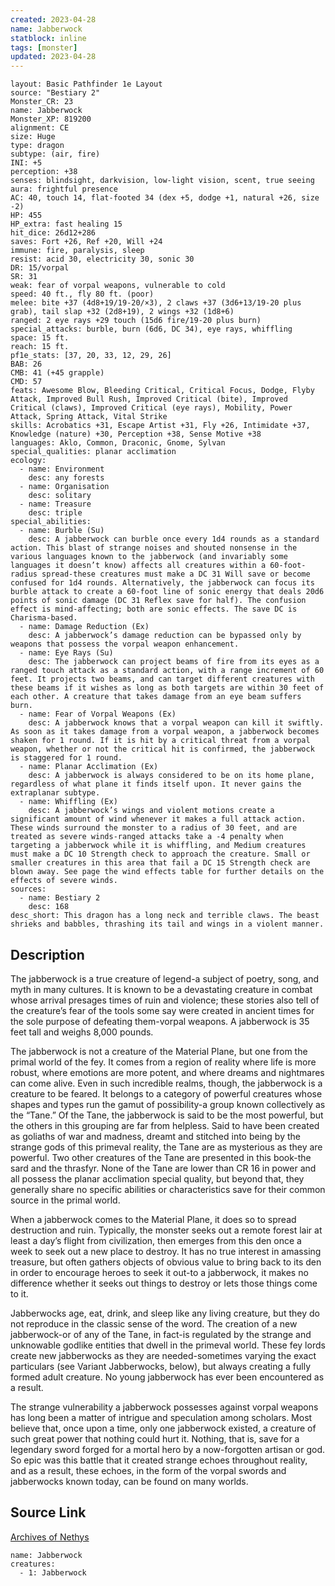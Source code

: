 ```yaml
---
created: 2023-04-28
name: Jabberwock
statblock: inline
tags: [monster]
updated: 2023-04-28
---
```

```statblock
layout: Basic Pathfinder 1e Layout
source: "Bestiary 2"
Monster_CR: 23
name: Jabberwock
Monster_XP: 819200
alignment: CE
size: Huge
type: dragon
subtype: (air, fire)
INI: +5
perception: +38
senses: blindsight, darkvision, low-light vision, scent, true seeing
aura: frightful presence
AC: 40, touch 14, flat-footed 34 (dex +5, dodge +1, natural +26, size -2)
HP: 455
HP_extra: fast healing 15
hit_dice: 26d12+286
saves: Fort +26, Ref +20, Will +24
immune: fire, paralysis, sleep
resist: acid 30, electricity 30, sonic 30
DR: 15/vorpal
SR: 31
weak: fear of vorpal weapons, vulnerable to cold
speed: 40 ft., fly 80 ft. (poor)
melee: bite +37 (4d8+19/19-20/×3), 2 claws +37 (3d6+13/19-20 plus grab), tail slap +32 (2d8+19), 2 wings +32 (1d8+6)
ranged: 2 eye rays +29 touch (15d6 fire/19-20 plus burn)
special_attacks: burble, burn (6d6, DC 34), eye rays, whiffling
space: 15 ft.
reach: 15 ft.
pf1e_stats: [37, 20, 33, 12, 29, 26]
BAB: 26
CMB: 41 (+45 grapple)
CMD: 57
feats: Awesome Blow, Bleeding Critical, Critical Focus, Dodge, Flyby Attack, Improved Bull Rush, Improved Critical (bite), Improved Critical (claws), Improved Critical (eye rays), Mobility, Power Attack, Spring Attack, Vital Strike
skills: Acrobatics +31, Escape Artist +31, Fly +26, Intimidate +37, Knowledge (nature) +30, Perception +38, Sense Motive +38
languages: Aklo, Common, Draconic, Gnome, Sylvan
special_qualities: planar acclimation
ecology:
  - name: Environment
    desc: any forests
  - name: Organisation
    desc: solitary
  - name: Treasure
    desc: triple
special_abilities:
  - name: Burble (Su)
    desc: A jabberwock can burble once every 1d4 rounds as a standard action. This blast of strange noises and shouted nonsense in the various languages known to the jabberwock (and invariably some languages it doesn’t know) affects all creatures within a 60-foot-radius spread-these creatures must make a DC 31 Will save or become confused for 1d4 rounds. Alternatively, the jabberwock can focus its burble attack to create a 60-foot line of sonic energy that deals 20d6 points of sonic damage (DC 31 Reflex save for half). The confusion effect is mind-affecting; both are sonic effects. The save DC is Charisma-based.
  - name: Damage Reduction (Ex)
    desc: A jabberwock’s damage reduction can be bypassed only by weapons that possess the vorpal weapon enhancement.
  - name: Eye Rays (Su)
    desc: The jabberwock can project beams of fire from its eyes as a ranged touch attack as a standard action, with a range increment of 60 feet. It projects two beams, and can target different creatures with these beams if it wishes as long as both targets are within 30 feet of each other. A creature that takes damage from an eye beam suffers burn.
  - name: Fear of Vorpal Weapons (Ex)
    desc: A jabberwock knows that a vorpal weapon can kill it swiftly. As soon as it takes damage from a vorpal weapon, a jabberwock becomes shaken for 1 round. If it is hit by a critical threat from a vorpal weapon, whether or not the critical hit is confirmed, the jabberwock is staggered for 1 round.
  - name: Planar Acclimation (Ex)
    desc: A jabberwock is always considered to be on its home plane, regardless of what plane it finds itself upon. It never gains the extraplanar subtype.
  - name: Whiffling (Ex)
    desc: A jabberwock’s wings and violent motions create a significant amount of wind whenever it makes a full attack action. These winds surround the monster to a radius of 30 feet, and are treated as severe winds-ranged attacks take a -4 penalty when targeting a jabberwock while it is whiffling, and Medium creatures must make a DC 10 Strength check to approach the creature. Small or smaller creatures in this area that fail a DC 15 Strength check are blown away. See page the wind effects table for further details on the effects of severe winds.
sources:
  - name: Bestiary 2
    desc: 168
desc_short: This dragon has a long neck and terrible claws. The beast shrieks and babbles, thrashing its tail and wings in a violent manner.
```
## Description
The jabberwock is a true creature of legend-a subject of poetry, song, and myth in many cultures. It is known to be a devastating creature in combat whose arrival presages times of ruin and violence; these stories also tell of the creature’s fear of the tools some say were created in ancient times for the sole purpose of defeating them-vorpal weapons. A jabberwock is 35 feet tall and weighs 8,000 pounds.

The jabberwock is not a creature of the Material Plane, but one from the primal world of the fey. It comes from a region of reality where life is more robust, where emotions are more potent, and where dreams and nightmares can come alive. Even in such incredible realms, though, the jabberwock is a creature to be feared. It belongs to a category of powerful creatures whose shapes and types run the gamut of possibility-a group known collectively as the “Tane.” Of the Tane, the jabberwock is said to be the most powerful, but the others in this grouping are far from helpless. Said to have been created as goliaths of war and madness, dreamt and stitched into being by the strange gods of this primeval reality, the Tane are as mysterious as they are powerful. Two other creatures of the Tane are presented in this book-the sard and the thrasfyr. None of the Tane are lower than CR 16 in power and all possess the planar acclimation special quality, but beyond that, they generally share no specific abilities or characteristics save for their common source in the primal world.

When a jabberwock comes to the Material Plane, it does so to spread destruction and ruin. Typically, the monster seeks out a remote forest lair at least a day’s flight from civilization, then emerges from this den once a week to seek out a new place to destroy. It has no true interest in amassing treasure, but often gathers objects of obvious value to bring back to its den in order to encourage heroes to seek it out-to a jabberwock, it makes no difference whether it seeks out things to destroy or lets those things come to it.

Jabberwocks age, eat, drink, and sleep like any living creature, but they do not reproduce in the classic sense of the word. The creation of a new jabberwock-or of any of the Tane, in fact-is regulated by the strange and unknowable godlike entities that dwell in the primeval world. These fey lords create new jabberwocks as they are needed-sometimes varying the exact particulars (see Variant Jabberwocks, below), but always creating a fully formed adult creature. No young jabberwock has ever been encountered as a result.

The strange vulnerability a jabberwock possesses against vorpal weapons has long been a matter of intrigue and speculation among scholars. Most believe that, once upon a time, only one jabberwock existed, a creature of such great power that nothing could hurt it. Nothing, that is, save for a legendary sword forged for a mortal hero by a now-forgotten artisan or god. So epic was this battle that it created strange echoes throughout reality, and as a result, these echoes, in the form of the vorpal swords and jabberwocks known today, can be found on many worlds.
## Source Link
[Archives of Nethys](https://aonprd.com/MonsterDisplay.aspx?ItemName=Jabberwock)
```encounter-table
name: Jabberwock
creatures:
  - 1: Jabberwock
```
